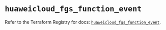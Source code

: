# `huaweicloud_fgs_function_event`

Refer to the Terraform Registry for docs: [`huaweicloud_fgs_function_event`](https://registry.terraform.io/providers/huaweicloud/huaweicloud/1.71.1/docs/resources/fgs_function_event).
